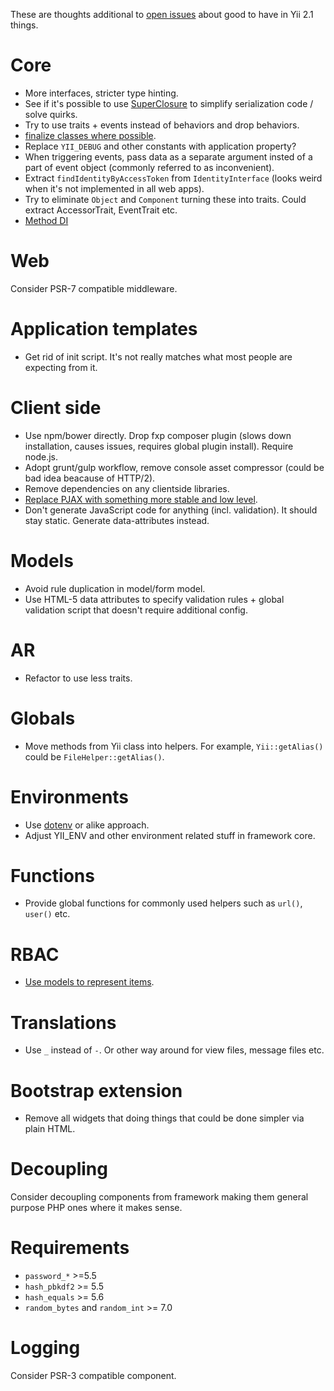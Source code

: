 These are thoughts additional to [open issues](https://github.com/yiisoft/yii2/milestones/2.1.x) about good to have in Yii 2.1 things.

Core
====

- More interfaces, stricter type hinting.
- See if it's possible to use [SuperClosure](https://github.com/jeremeamia/super_closure) to simplify serialization code / solve quirks.
- Try to use traits + events instead of behaviors and drop behaviors.
- [finalize classes where possible](https://ocramius.github.io/blog/when-to-declare-classes-final/).
- Replace `YII_DEBUG` and other constants with application property?
- When triggering events, pass data as a separate argument insted of a part of event object (commonly referred to as inconvenient).
- Extract `findIdentityByAccessToken` from `IdentityInterface` (looks weird when it's not implemented in all web apps).
- Try to eliminate `Object` and `Component` turning these into traits. Could extract AccessorTrait, EventTrait etc.
- [Method DI](https://github.com/yiisoft/yii2/issues/9476)

Web
===

Consider PSR-7 compatible middleware.

Application templates
=====================

- Get rid of init script. It's not really matches what most people are expecting from it.

Client side
===========

- Use npm/bower directly. Drop fxp composer plugin (slows down installation, causes issues, requires global plugin install). Require node.js.
- Adopt grunt/gulp workflow, remove console asset compressor (could be bad idea beacause of HTTP/2).
- Remove dependencies on any clientside libraries.
- [Replace PJAX with something more stable and low level](https://github.com/yiisoft/yii2/issues/7129).
- Don't generate JavaScript code for anything (incl. validation). It should stay static. Generate data-attributes instead.

Models
======

- Avoid rule duplication in model/form model.
- Use HTML-5 data attributes to specify validation rules + global validation script that doesn't require additional config.

AR
==

- Refactor to use less traits.

Globals
=======

- Move methods from Yii class into helpers. For example, `Yii::getAlias()` could be `FileHelper::getAlias()`.

Environments
============

- Use [dotenv](https://github.com/vlucas/phpdotenv) or alike approach.
- Adjust YII_ENV and other environment related stuff in framework core.

Functions
=========

- Provide global functions for commonly used helpers such as `url()`, `user()` etc.

RBAC
====

- [Use models to represent items](https://github.com/yiisoft/yii2/issues/570).

Translations
============

- Use `_` instead of `-`. Or other way around for view files, message files etc.

Bootstrap extension
===================

- Remove all widgets that doing things that could be done simpler via plain HTML.

Decoupling
==========

Consider decoupling components from framework making them general purpose PHP ones where it makes sense.

Requirements
============

- `password_*` >=5.5
- `hash_pbkdf2` >= 5.5
- `hash_equals` >= 5.6
- `random_bytes` and `random_int` >= 7.0

Logging
=======

Consider PSR-3 compatible component.